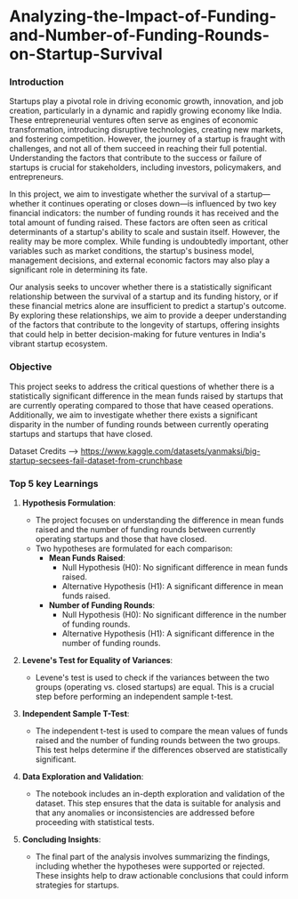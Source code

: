 # Analyzing-the-Impact-of-Funding-and-Number-of-Funding-Rounds-on-Startup-Survival


### Introduction

Startups play a pivotal role in driving economic growth, innovation, and job creation, particularly in a dynamic and rapidly growing economy like India. These entrepreneurial ventures often serve as engines of economic transformation, introducing disruptive technologies, creating new markets, and fostering competition. However, the journey of a startup is fraught with challenges, and not all of them succeed in reaching their full potential. Understanding the factors that contribute to the success or failure of startups is crucial for stakeholders, including investors, policymakers, and entrepreneurs.

In this project, we aim to investigate whether the survival of a startup—whether it continues operating or closes down—is influenced by two key financial indicators: the number of funding rounds it has received and the total amount of funding raised. These factors are often seen as critical determinants of a startup's ability to scale and sustain itself. However, the reality may be more complex. While funding is undoubtedly important, other variables such as market conditions, the startup's business model, management decisions, and external economic factors may also play a significant role in determining its fate.

Our analysis seeks to uncover whether there is a statistically significant relationship between the survival of a startup and its funding history, or if these financial metrics alone are insufficient to predict a startup's outcome. By exploring these relationships, we aim to provide a deeper understanding of the factors that contribute to the longevity of startups, offering insights that could help in better decision-making for future ventures in India's vibrant startup ecosystem.


### Objective
This project seeks to address the critical questions of whether there is a statistically significant difference in the mean funds raised by startups that are currently operating compared to those that have ceased operations. Additionally, we aim to investigate whether there exists a significant disparity in the number of funding rounds between currently operating startups and startups that have closed.

Dataset Credits --> https://www.kaggle.com/datasets/yanmaksi/big-startup-secsees-fail-dataset-from-crunchbase

### Top 5 key Learnings

1. **Hypothesis Formulation**:
   - The project focuses on understanding the difference in mean funds raised and the number of funding rounds between currently operating startups and those that have closed.
   - Two hypotheses are formulated for each comparison:
     - **Mean Funds Raised**:
       - Null Hypothesis (H0): No significant difference in mean funds raised.
       - Alternative Hypothesis (H1): A significant difference in mean funds raised.
     - **Number of Funding Rounds**:
       - Null Hypothesis (H0): No significant difference in the number of funding rounds.
       - Alternative Hypothesis (H1): A significant difference in the number of funding rounds.

2. **Levene's Test for Equality of Variances**:
   - Levene's test is used to check if the variances between the two groups (operating vs. closed startups) are equal. This is a crucial step before performing an independent sample t-test.

3. **Independent Sample T-Test**:
   - The independent t-test is used to compare the mean values of funds raised and the number of funding rounds between the two groups. This test helps determine if the differences observed are statistically significant.

4. **Data Exploration and Validation**:
   - The notebook includes an in-depth exploration and validation of the dataset. This step ensures that the data is suitable for analysis and that any anomalies or inconsistencies are addressed before proceeding with statistical tests.

5. **Concluding Insights**:
   - The final part of the analysis involves summarizing the findings, including whether the hypotheses were supported or rejected. These insights help to draw actionable conclusions that could inform strategies for startups.

